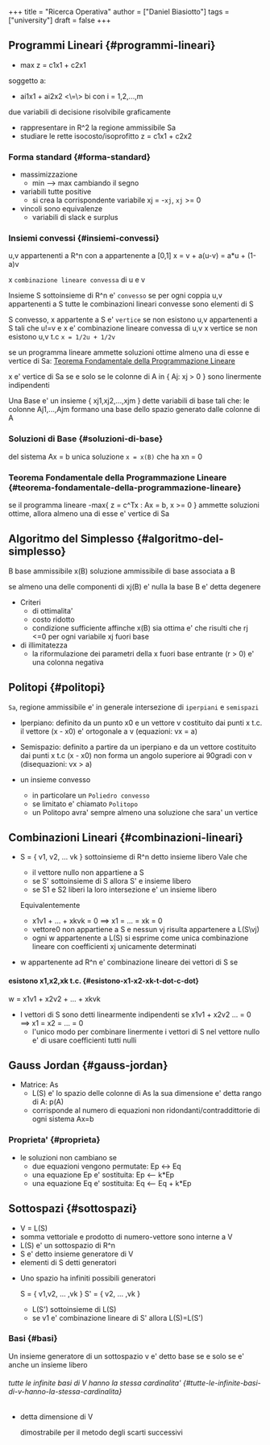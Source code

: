 +++
title = "Ricerca Operativa"
author = ["Daniel Biasiotto"]
tags = ["university"]
draft = false
+++

## Programmi Lineari {#programmi-lineari}

-   max z = c1x1 + c2x1

soggetto a:

-   ai1x1 + ai2x2 &lt;\\=\\&gt; bi  con i = 1,2,...,m

due variabili di decisione
risolvibile graficamente

-   rappresentare in R^2 la regione ammissibile Sa
-   studiare le rette isocosto/isoprofitto
    z = c1x1 + c2x2


### Forma standard {#forma-standard}

-   massimizzazione
    -   min --&gt; max cambiando il segno
-   variabili tutte positive
    -   si crea la corrispondente variabile xj = -`xj`, `xj` &gt;= 0
-   vincoli sono equivalenze
    -   variabili di slack e surplus


### Insiemi convessi {#insiemi-convessi}

u,v appartenenti  a R^n con a appartenente a [0,1]
    x = v + a(u-v)
      = a\*u + (1-a)v

x `combinazione lineare convessa` di u e v

Insieme S sottoinsieme di R^n e' `convesso` se per ogni coppia u,v appartenenti a S tutte le combinazioni lineari convesse sono elementi di S

S convesso, x appartente a S e' `vertice` se non esistono u,v appartenenti a S tali che u!=v e x e' combinazione lineare convessa di u,v
    x vertice se non esistono u,v t.c   `x = 1/2u + 1/2v`

se un programma lineare ammette soluzioni ottime almeno una di esse e vertice di Sa: [Teorema Fondamentale della Programmazione Lineare](#teorema-fondamentale-della-programmazione-lineare)

x e' vertice di Sa se e solo se le colonne di A in { Aj: xj &gt; 0 } sono linermente indipendenti

Una Base e' un insieme { xj1,xj2,...,xjm } dette variabili di base tali che:
    le colonne Aj1,...,Ajm formano una base dello spazio generato dalle colonne di A


### Soluzioni di Base {#soluzioni-di-base}

del sistema Ax = b
unica soluzione `x = x(B)` che ha xn = 0


### Teorema Fondamentale della Programmazione Lineare {#teorema-fondamentale-della-programmazione-lineare}

se il programma lineare
-max{ z = c^Tx : Ax = b, x &gt;= 0 }
    ammette soluzioni ottime, allora almeno una di esse e' vertice di Sa


## Algoritmo del Simplesso {#algoritmo-del-simplesso}

B base ammissibile
x(B) soluzione ammissibile di base associata a B

se almeno una delle componenti di xj(B) e' nulla la base B e' detta degenere

-   Criteri
    -   di ottimalita'
    -   costo ridotto
    -   condizione sufficiente affinche x(B) sia ottima e' che risulti che rj &lt;=0 per ogni variabile xj fuori base
-   di illimitatezza
    -   la riformulazione dei parametri della x fuori base entrante (r &gt; 0) e' una colonna negativa


## Politopi {#politopi}

`Sa`, regione ammissibile e' in generale
intersezione di `iperpiani` e `semispazi`

-   Iperpiano: definito da un punto x0 e un vettore v
    costituito dai punti x t.c. il vettore (x - x0) e' ortogonale a v
    (equazioni: vx = a)
-   Semispazio: definito a partire da un iperpiano e da un vettore
    costituito dai punti x t.c (x - x0) non forma un angolo superiore ai 90gradi con v
    (disequazioni: vx &gt; a)

-   un insieme convesso
    -   in particolare un `Poliedro convesso`
    -   se limitato e' chiamato `Politopo`
    -   un Politopo avra' sempre almeno una soluzione che sara' un vertice


## Combinazioni Lineari {#combinazioni-lineari}

-   S = { v1, v2, ... vk } sottoinsieme di R^n
    detto insieme libero
    Vale che

    -   il vettore nullo non appartiene a S
    -   se S' sottoinsieme di S allora S' e insieme libero
    -   se S1 e S2 liberi la loro intersezione e' un insieme libero

    Equivalentemente

    -   x1v1 + ... + xkvk = 0 ==&gt; x1 = ... = xk = 0
    -   vettore0 non appartiene a S e nessun vj risulta appartenere a L(S\vj)
    -   ogni w appartenente a L(S) si esprime come unica combinazione lineare con coefficienti xj unicamente determinati

-   w appartenente ad R^n e' combinazione lineare dei vettori di S se


#### esistono x1,x2,xk t.c. {#esistono-x1-x2-xk-t-dot-c-dot}

w = x1v1 + x2v2 + ... + xkvk

-   I vettori di S sono detti linearmente indipendenti se
    x1v1 + x2v2 ... = 0 ==&gt; x1 = x2 = ... = 0
    -   l'unico modo per combinare linermente i vettori di S nel vettore nullo e' di usare coefficienti tutti nulli


## Gauss Jordan {#gauss-jordan}

-   Matrice: As
    -   L(S) e' lo spazio delle colonne di As
        la sua dimensione e' detta rango di A: p(A)
    -   corrisponde al numero di equazioni non ridondanti/contraddittorie di ogni sistema Ax=b


### Proprieta' {#proprieta}

-   le soluzioni non cambiano se
    -   due equazioni vengono permutate:                 Ep &lt;-&gt; Eq
    -   una equazione Ep e' sostituita:                  Ep &lt;-- k\*Ep
    -   una equazione Eq e' sostituita:                  Eq &lt;-- Eq + k\*Ep


## Sottospazi {#sottospazi}

-   V = L(S)
-   somma vettoriale e prodotto di numero-vettore sono interne a V
-   L(S) e' un sottospazio di R^n
-   S e' detto insieme generatore di V
-   elementi di S detti generatori

<!--listend-->

-   Uno spazio ha infiniti possibili generatori

    S = { v1,v2, ... ,vk } S' = { v2, ... ,vk }

    -   L(S') sottoinsieme di L(S)
    -   se v1 e' combinazione lineare di S' allora L(S)=L(S')


### Basi {#basi}

Un insieme generatore di un sottospazio v e' detto base se e solo se e' anche un insieme libero


###### tutte le infinite basi di V hanno la stessa cardinalita' {#tutte-le-infinite-basi-di-v-hanno-la-stessa-cardinalita}

<!--list-separator-->

-  detta dimensione di V

    dimostrabile per il metodo degli scarti successivi